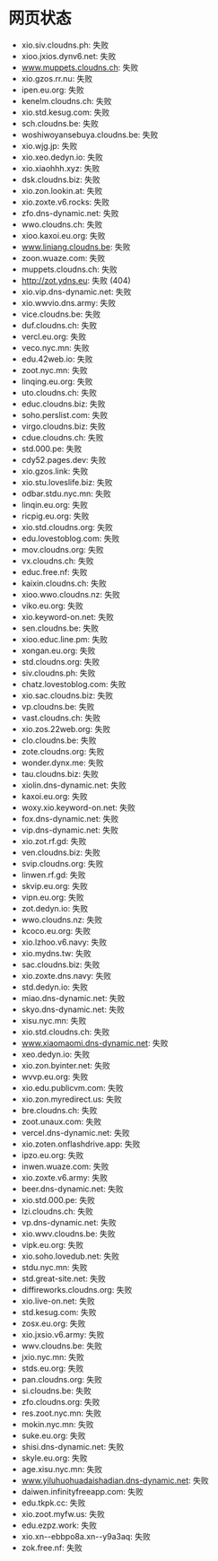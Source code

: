 # 网页状态
- xio.siv.cloudns.ph: 失败
- xioo.jxios.dynv6.net: 失败
- www.muppets.cloudns.ch: 失败
- xio.gzos.rr.nu: 失败
- ipen.eu.org: 失败
- kenelm.cloudns.ch: 失败
- xio.std.kesug.com: 失败
- sch.cloudns.be: 失败
- woshiwoyansebuya.cloudns.be: 失败
- xio.wjg.jp: 失败
- xio.xeo.dedyn.io: 失败
- xio.xiaohhh.xyz: 失败
- dsk.cloudns.biz: 失败
- xio.zon.lookin.at: 失败
- xio.zoxte.v6.rocks: 失败
- zfo.dns-dynamic.net: 失败
- wwo.cloudns.ch: 失败
- xioo.kaxoi.eu.org: 失败
- www.liniang.cloudns.be: 失败
- zoon.wuaze.com: 失败
- muppets.cloudns.ch: 失败
- http://zot.ydns.eu: 失败 (404)
- xio.vip.dns-dynamic.net: 失败
- xio.wwvio.dns.army: 失败
- vice.cloudns.be: 失败
- duf.cloudns.ch: 失败
- vercl.eu.org: 失败
- veco.nyc.mn: 失败
- edu.42web.io: 失败
- zoot.nyc.mn: 失败
- linqing.eu.org: 失败
- uto.cloudns.ch: 失败
- educ.cloudns.biz: 失败
- soho.perslist.com: 失败
- virgo.cloudns.biz: 失败
- cdue.cloudns.ch: 失败
- std.000.pe: 失败
- cdy52.pages.dev: 失败
- xio.gzos.link: 失败
- xio.stu.loveslife.biz: 失败
- odbar.stdu.nyc.mn: 失败
- linqin.eu.org: 失败
- ricpig.eu.org: 失败
- xio.std.cloudns.org: 失败
- edu.lovestoblog.com: 失败
- mov.cloudns.org: 失败
- vx.cloudns.ch: 失败
- educ.free.nf: 失败
- kaixin.cloudns.ch: 失败
- xioo.wwo.cloudns.nz: 失败
- viko.eu.org: 失败
- xio.keyword-on.net: 失败
- sen.cloudns.be: 失败
- xioo.educ.line.pm: 失败
- xongan.eu.org: 失败
- std.cloudns.org: 失败
- siv.cloudns.ph: 失败
- chatz.lovestoblog.com: 失败
- xio.sac.cloudns.biz: 失败
- vp.cloudns.be: 失败
- vast.cloudns.ch: 失败
- xio.zos.22web.org: 失败
- clo.cloudns.be: 失败
- zote.cloudns.org: 失败
- wonder.dynx.me: 失败
- tau.cloudns.biz: 失败
- xiolin.dns-dynamic.net: 失败
- kaxoi.eu.org: 失败
- woxy.xio.keyword-on.net: 失败
- fox.dns-dynamic.net: 失败
- vip.dns-dynamic.net: 失败
- xio.zot.rf.gd: 失败
- ven.cloudns.biz: 失败
- svip.cloudns.org: 失败
- linwen.rf.gd: 失败
- skvip.eu.org: 失败
- vipn.eu.org: 失败
- zot.dedyn.io: 失败
- wwo.cloudns.nz: 失败
- kcoco.eu.org: 失败
- xio.lzhoo.v6.navy: 失败
- xio.mydns.tw: 失败
- sac.cloudns.biz: 失败
- xio.zoxte.dns.navy: 失败
- std.dedyn.io: 失败
- miao.dns-dynamic.net: 失败
- skyo.dns-dynamic.net: 失败
- xisu.nyc.mn: 失败
- xio.std.cloudns.ch: 失败
- www.xiaomaomi.dns-dynamic.net: 失败
- xeo.dedyn.io: 失败
- xio.zon.byinter.net: 失败
- wvvp.eu.org: 失败
- xio.edu.publicvm.com: 失败
- xio.zon.myredirect.us: 失败
- bre.cloudns.ch: 失败
- zoot.unaux.com: 失败
- vercel.dns-dynamic.net: 失败
- xio.zoten.onflashdrive.app: 失败
- ipzo.eu.org: 失败
- inwen.wuaze.com: 失败
- xio.zoxte.v6.army: 失败
- beer.dns-dynamic.net: 失败
- xio.std.000.pe: 失败
- lzi.cloudns.ch: 失败
- vp.dns-dynamic.net: 失败
- xio.wwv.cloudns.be: 失败
- vipk.eu.org: 失败
- xio.soho.lovedub.net: 失败
- stdu.nyc.mn: 失败
- std.great-site.net: 失败
- diffireworks.cloudns.org: 失败
- xio.live-on.net: 失败
- std.kesug.com: 失败
- zosx.eu.org: 失败
- xio.jxsio.v6.army: 失败
- wwv.cloudns.be: 失败
- jxio.nyc.mn: 失败
- stds.eu.org: 失败
- pan.cloudns.org: 失败
- si.cloudns.be: 失败
- zfo.cloudns.org: 失败
- res.zoot.nyc.mn: 失败
- mokin.nyc.mn: 失败
- suke.eu.org: 失败
- shisi.dns-dynamic.net: 失败
- skyle.eu.org: 失败
- age.xisu.nyc.mn: 失败
- www.yiluhuohuadaishadian.dns-dynamic.net: 失败
- daiwen.infinityfreeapp.com: 失败
- edu.tkpk.cc: 失败
- xio.zoot.myfw.us: 失败
- edu.ezpz.work: 失败
- xio.xn--ebbpo8a.xn--y9a3aq: 失败
- zok.free.nf: 失败
